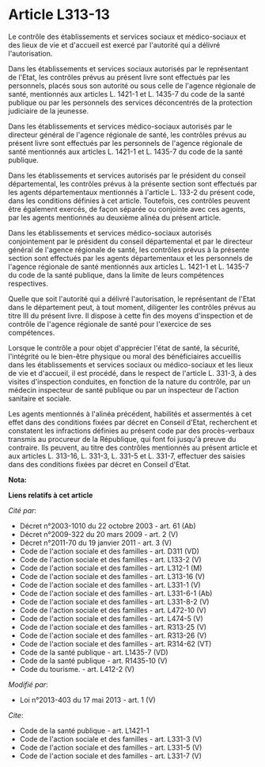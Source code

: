 # Article L313-13

Le contrôle des établissements et services sociaux et médico-sociaux et des lieux de vie et d'accueil est exercé par
l'autorité qui a délivré l'autorisation. 

Dans les établissements et services sociaux autorisés par le représentant de l'Etat, les contrôles prévus au présent livre
sont effectués par les personnels, placés sous son autorité ou sous celle de l'agence régionale de santé, mentionnés aux
articles L. 1421-1 et L. 1435-7 du code de la santé publique ou par les personnels des services déconcentrés de la protection
judiciaire de la jeunesse. 

Dans les établissements et services médico-sociaux autorisés par le directeur général de l'agence régionale de santé, les
contrôles prévus au présent livre sont effectués par les personnels de l'agence régionale de santé mentionnés aux articles L.
1421-1 et L. 1435-7 du code de la santé publique. 

Dans les établissements et services autorisés par le président du conseil départemental, les contrôles prévus à la présente
section sont effectués par les agents départementaux mentionnés à l'article L. 133-2 du présent code, dans les conditions
définies à cet article. Toutefois, ces contrôles peuvent être également exercés, de façon séparée ou conjointe avec ces
agents, par les agents mentionnés au deuxième alinéa du présent article. 

Dans les établissements et services médico-sociaux autorisés conjointement par le président du conseil départemental et par
le directeur général de l'agence régionale de santé, les contrôles prévus à la présente section sont effectués par les agents
départementaux et les personnels de l'agence régionale de santé mentionnés aux articles L. 1421-1 et L. 1435-7 du code de la
santé publique, dans la limite de leurs compétences respectives. 

Quelle que soit l'autorité qui a délivré l'autorisation, le représentant de l'Etat dans le département peut, à tout moment,
diligenter les contrôles prévus au titre III du présent livre. Il dispose à cette fin des moyens d'inspection et de contrôle
de l'agence régionale de santé pour l'exercice de ses compétences. 

Lorsque le contrôle a pour objet d'apprécier l'état de santé, la sécurité, l'intégrité ou le bien-être physique ou moral des
bénéficiaires accueillis dans les établissements et services sociaux ou médico-sociaux et les lieux de vie et d'accueil, il
est procédé, dans le respect de l'article L. 331-3, à des visites d'inspection conduites, en fonction de la nature du
contrôle, par un médecin inspecteur de santé publique ou par un inspecteur de l'action sanitaire et sociale. 

Les agents mentionnés à l'alinéa précédent, habilités et assermentés à cet effet dans des conditions fixées par décret en
Conseil d'Etat, recherchent et constatent les infractions définies au présent code par des procès-verbaux transmis au
procureur de la République, qui font foi jusqu'à preuve du contraire. Ils peuvent, au titre des contrôles mentionnés au
présent article et aux articles L. 313-16, L. 331-3, L. 331-5 et L. 331-7, effectuer des saisies dans des conditions fixées
par décret en Conseil d'Etat.

**Nota:**



**Liens relatifs à cet article**

_Cité par_:

  - Décret n°2003-1010 du 22 octobre 2003 - art. 61 (Ab)
  - Décret n°2009-322 du 20 mars 2009 - art. 2 (V)
  - Décret n°2011-70 du 19 janvier 2011 - art. 3 (V)
  - Code de l'action sociale et des familles - art. D311 (VD)
  - Code de l'action sociale et des familles - art. L133-2 (V)
  - Code de l'action sociale et des familles - art. L312-1 (M)
  - Code de l'action sociale et des familles - art. L313-16 (V)
  - Code de l'action sociale et des familles - art. L331-1 (V)
  - Code de l'action sociale et des familles - art. L331-6-1 (Ab)
  - Code de l'action sociale et des familles - art. L331-8-2 (V)
  - Code de l'action sociale et des familles - art. L472-10 (V)
  - Code de l'action sociale et des familles - art. L474-5 (V)
  - Code de l'action sociale et des familles - art. R313-25 (V)
  - Code de l'action sociale et des familles - art. R313-26 (V)
  - Code de l'action sociale et des familles - art. R314-62 (VT)
  - Code de la santé publique - art. L1435-7 (VD)
  - Code de la santé publique - art. R1435-10 (V)
  - Code du tourisme. - art. L412-2 (V)

_Modifié par_:

  - Loi n°2013-403 du 17 mai 2013 - art. 1 (V)

_Cite_:

  - Code de la santé publique - art. L1421-1
  - Code de l'action sociale et des familles - art. L331-3 (V)
  - Code de l'action sociale et des familles - art. L331-5 (V)
  - Code de l'action sociale et des familles - art. L331-7 (V)
